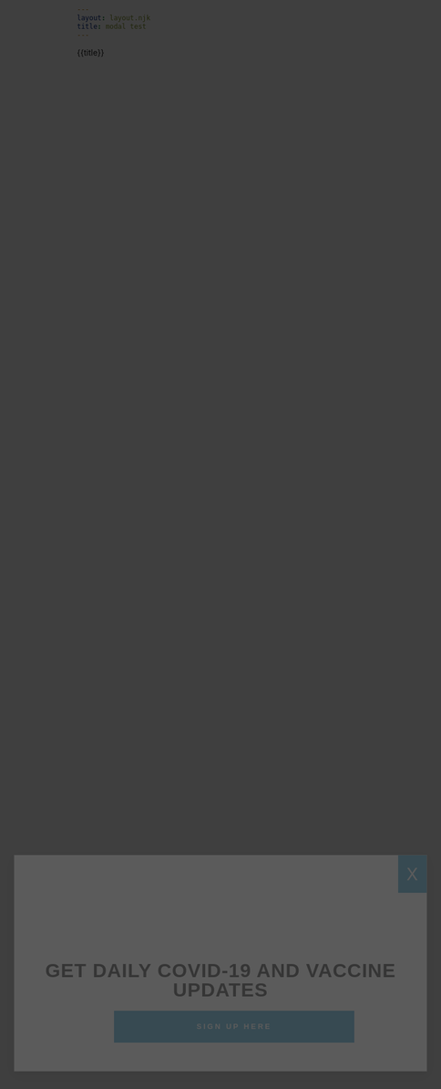 ```yaml
---
layout: layout.njk
title: modal test
---
```

{{title}}



<div class="nys-modal__wrapper" style="display: flex;">
<div class="nys-modal__content">
<div class="nys-modal__close">X</div>

<div class="nys-modal__body">
<div class="nys-modal__logo override" style="height: 115px; background: url('https://www.governor.ny.gov/sites/governor.ny.gov/files/thumbnails/image/NYS-NewYorkTough-Hashtag-Logo.png'); background-size: contain; background-position-x: center; background-repeat: no-repeat; width: 70%;">&nbsp;</div>

<h2 class="nys-modal__title black">GET DAILY COVID-19 AND VACCINE UPDATES</h2>

<p class="nys-modal__btn-wrapper"><a class="nys-modal__btn" href="https://now.ny.gov/page/s/coronavirus-updates">Sign up here</a></p>
</div>
</div>
</div>
<script>
// Initalize the modal.
init();
/**
 * Init
 */
function init(){ 
  // This functionality may change in the future.
  if(getLocalStorage() === 'true') return;
  const modal = document.getElementsByClassName('nys-modal__wrapper')[0];
  const close = document.getElementsByClassName('nys-modal__close')[0];
  const visitBtn = document.getElementsByClassName('nys-modal__btn')[0];
  const governor = document.querySelector('.governor-wrap');
  if(governor !== null) {
    governor.parentNode.insertBefore(modal, governor)
  }
  // On load show the modal.
  modal.style.display = "flex";
  close.addEventListener('click', handleClose)
  window.addEventListener('click', handleWindowClick)
  visitBtn.addEventListener('click', handleClose);
}
function handleClose() {
  const modal = document.getElementsByClassName('nys-modal__wrapper')[0];
  modal.style.display = 'none';
  setLocalStorage();
}
function handleWindowClick(event) {
  const modal = document.getElementsByClassName('nys-modal__wrapper')[0];
  if(event.target === modal) {
    modal.style.display = 'none';
    setLocalStorage();
  }
}
function setLocalStorage(){
  localStorage.setItem('nys_modal1', 'true');
}
function getLocalStorage(){
  return localStorage.getItem('nys_modal1');
}
</script>
<style type="text/css">/* Modal Content */
/* Modal Content */
.nys-modal__content {
  position: relative;
  background-color: #fefefe;
  margin: auto;
  padding: 0;
  border: 1px solid #888;
  width: 80%;
  box-shadow: 0 4px 8px 0 rgba(0,0,0,0.2),0 6px 20px 0 rgba(0,0,0,0.19);
  animation-name: animatetop;
  animation-duration: 0.5s;
  max-width: 624px;
  padding: 25px;
  text-align: center;
}
.nys-modal__btn-wrapper {
  padding: 0px;
  width: 100%;
  margin: 0 auto;
}
@media only screen and (min-width: 767px) {
  .nys-modal__content {
    padding: 50px;
  }
  .nys-modal__btn-wrapper{
    width: 60%;
  }
}
.nys-modal__logo {
  height: 100px;
  background-repeat: no-repeat;
  background-size: contain;
  margin: 0 auto;
  background-position: center;
}
/* Modal Close Button */
.nys-modal__close {
  top: 0;
  position: absolute;
  right: 0;
  padding: 15px;
  font-size: 30px;
  background-color: #128EC3;
  color: #FFFFFF;
  transition: ease-in-out 250ms background-color;
}
.nys-modal__close:hover{
  cursor: pointer;
  background: #d51515;
}
/* The Modal (background) */
.nys-modal__wrapper {
  display: none; /* Hidden by default */
  position: fixed; /* Stay in place */
  z-index: 999; /* Sit on top */
  left: 0;
  top: 0;
  width: 100%; /* Full width */
  height: 100%; /* Full height */
  overflow: auto; /* Enable scroll if needed */
  background-color: rgb(0,0,0); /* Fallback color */
  background-color: rgba(0,0,0,0.75); /* Black w/ opacity */
}
.nys-modal__title {
  font-family: "Proxima Nova",sans-serif;
  font-weight: 800;
  font-size: 34px;
  letter-spacing: 1px;
  line-height: 34px;
  margin-top: 20px;
  margin-bottom: 20px;
  padding: 0;
}
.nys-modal__title.black{
  color: #000000;
}
.nys-modal__title.blue{
  color: #128EC3;
}
.nys-modal__body{
  color: #62666A;
  font-family: "Proxima Nova", sans-serif;
  font-size: 18px;
  line-height: 24px;
}
.nys-modal__footer {
  color: #62666A;
  font-family: "Proxima Nova", sans-serif;
  font-style: italic;
  font-size: 14px;
}
.nys-modal__btn:visited{
  color: #FFFFFF;
}
a.nys-modal__btn{
  color: white;
  text-decoration: none;
}
.nys-modal__btn {
  font-family: "Proxima Nova",sans-serif;
  font-weight: 800;
  font-size: 13px;
  letter-spacing: 0.25em;
  background-color: #128EC3;
  padding: 16px 24px;
  text-align: center;
  color: #fff;
  border: none;
  text-transform: uppercase;
  transition: ease-in-out 250ms background-color;
  text-decoration: none;
  width: 100%;
  display: flex;
  justify-content: center;
}
.nys-modal__btn:hover{
  cursor: pointer;
  background-color: #24387E;
}
.nys-modal__close .fa-times:before{
  font-family: "Fontawesome";
  font-style: normal;
}
@keyframes animatetop {
  from {
    top: -300px; opacity: 0
  }
  to {
    top: 0; opacity: 1
  }
}
</style>
